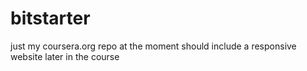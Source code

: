 bitstarter
==========

just my coursera.org repo at the moment
should include a responsive website later in the course
